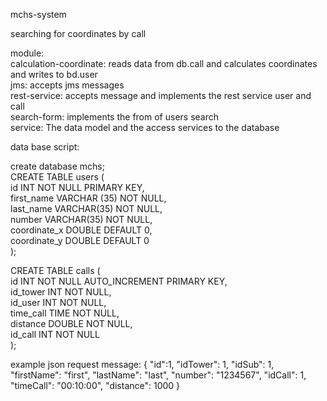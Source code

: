 mchs-system

searching for coordinates by call

module:  
   calculation-coordinate:  reads data from db.call and calculates coordinates and writes to bd.user  
   jms: accepts jms messages  
   rest-service: accepts message and implements the rest service user and call  
   search-form: implements the from of users search  
   service: The data model and the access services to the database  

data base script:

create database mchs;  
CREATE TABLE users (  
  id INT NOT NULL PRIMARY KEY,  
  first_name VARCHAR (35) NOT NULL,  
  last_name VARCHAR(35) NOT NULL,  
  number   VARCHAR(35) NOT NULL,  
  coordinate_x DOUBLE DEFAULT 0,  
  coordinate_y DOUBLE DEFAULT 0  
);  

CREATE TABLE calls (  
  id INT NOT NULL AUTO_INCREMENT PRIMARY KEY,  
  id_tower INT NOT NULL,  
  id_user INT NOT NULL,  
  time_call TIME NOT NULL,  
  distance DOUBLE NOT NULL,  
  id_call INT NOT NULL  
);  

example json request message:
{
        "id":1,
        "idTower": 1,
        "idSub": 1,
        "firstName": "first",
        "lastName": "last",
        "number": "1234567",
        "idCall": 1,
        "timeCall": "00:10:00",
        "distance": 1000
}
